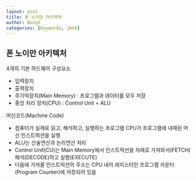 ```yaml
---
layout: post
title: 폰 노이만 아키텍쳐
author: Bong5
categories: [Keywords, JAVA]
---
```



## 폰 노이만 아키텍처
4개의 기본 하드웨어 구성요소
- 입력장치
- 출력장치
- 주기억장치(Main Memory)
 : 프로그램과 데이터를 모두 저장
- 중앙 처리 장치(CPU)
 : Control Unit + ALU

머신코드(Machine Code)
- 컴퓨터가 실제로 읽고, 해석하고, 실행하는 프로그램
CPU가 프로그램에 내재된 머신 인스트럭션을 실행
- ALU는 산술연산과 논리연산 처리
- Control Unit(CU)는 Main Memory에서 인스트럭션을 차례로 가져와서(FETCH) 해석(DECODE)하고 실행(EXECUTE)
- 다음에 가져올 인스트럭션의 주소는 CPU 내의 레지스터인 프로그램 카운터(Program Counter)에 저장되어 있음
